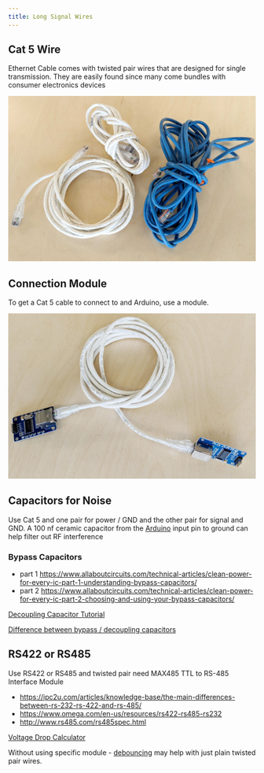 ```yaml
---
title: Long Signal Wires
---
```


## Cat 5 Wire

Ethernet Cable comes with twisted pair wires that are designed for single transmission. They are easily found since many come bundles with consumer electronics devices

[![Ethernet Cable](attachments/2023-ethernet-cables.jpg)](attachments/2023-ethernet-cables.jpg)

## Connection Module

To get a Cat 5 cable to connect to and Arduino, use a module.

[![Cat 5 Module](./attachments/2023-ethernet-cable-attached-to-modules.jpg)](./attachments/2023-ethernet-cable-attached-to-modules.jpg)

## Capacitors for Noise

Use Cat 5 and one pair for power / GND and the other pair for signal and GND. A 100 nf ceramic capacitor from the [Arduino](../arduino/arduino-introduction.md) input pin to ground can help filter out RF interference

### Bypass Capacitors

- part 1 https://www.allaboutcircuits.com/technical-articles/clean-power-for-every-ic-part-1-understanding-bypass-capacitors/
- part 2 https://www.allaboutcircuits.com/technical-articles/clean-power-for-every-ic-part-2-choosing-and-using-your-bypass-capacitors/

[Decoupling Capacitor Tutorial](http://www.thebox.myzen.co.uk/Tutorial/De-coupling.html)

[Difference between bypass / decoupling capacitors](https://www.circuitbread.com/ee-faq/what-is-the-difference-between-coupling-decoupling-and-bypass-capacitors)

## RS422 or RS485

Use RS422 or RS485 and twisted pair need MAX485 TTL to RS-485 Interface Module

- https://ipc2u.com/articles/knowledge-base/the-main-differences-between-rs-232-rs-422-and-rs-485/
- https://www.omega.com/en-us/resources/rs422-rs485-rs232
- http://www.rs485.com/rs485spec.html

[Voltage Drop Calculator](https://www.calculator.net/voltage-drop-calculator.html)

Without using specific module - [debouncing](https://www.arduino.cc/en/Tutorial/BuiltInExamples/Debounce) may help with just plain twisted pair wires.
